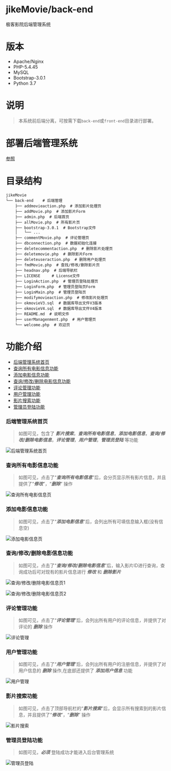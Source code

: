 # jikeMovie/back-end
极客影院后端管理系统

# 版本
- Apache/Nginx
- PHP-5.4.45
- MySQL
- Bootstrap-3.0.1
- Python 3.7

# 说明
> 本系统前后端分离，可按需下载`back-end`或`front-end`目录进行部署。

# 部署后端管理系统
[参照](https://github.com/kangvcar/jikeMovie#%E9%83%A8%E7%BD%B2web)

# 目录结构
```
jikeMovie
└── back-end    # 后端管理
    ├── addmovieaction.php  # 添加影片处理页
    ├── addMovie.php  # 添加影片Form
    ├── admin.php  # 后端首页
    ├── allMovie.php  # 所有影片页
    ├── bootstrap-3.0.1  # Bootstrap文件
    │   └── ...
    ├── commentMovie.php  # 评论管理页
    ├── dbconnection.php  # 数据初始化连接
    ├── deletecommentaction.php  # 删除影片处理页
    ├── deletemovie.php  # 删除影片Form
    ├── deleteuseraction.php  # 删除用户处理页
    ├── fmdMovie.php  # 查找/修改/删除影片页
    ├── headnav.php  # 后端导航栏
    ├── LICENSE     # License文件
    ├── LoginAction.php  # 管理员登陆处理页
    ├── LoginForm.php  # 管理员登陆页Form
    ├── LoginMain.php  # 管理员登陆页
    ├── modifymovieaction.php  # 修改影片处理页
    ├── okmovieV3.sql  # 数据库导出文件V3版本
    ├── okmovieV4.sql  # 数据库导出文件V4版本
    ├── README.md  # 说明文件
    ├── userManagenment.php  # 用户管理页
    └── welcome.php  # 欢迎页
```

# 功能介绍
- [后端管理系统首页](https://github.com/kangvcar/jikeMovie/tree/master/back-end#%E5%90%8E%E7%AB%AF%E7%AE%A1%E7%90%86%E7%B3%BB%E7%BB%9F%E9%A6%96%E9%A1%B5)
- [查询所有电影信息功能](https://github.com/kangvcar/jikeMovie/tree/master/back-end#%E6%9F%A5%E8%AF%A2%E6%89%80%E6%9C%89%E7%94%B5%E5%BD%B1%E4%BF%A1%E6%81%AF%E5%8A%9F%E8%83%BD)
- [添加电影信息功能](https://github.com/kangvcar/jikeMovie/tree/master/back-end#%E6%B7%BB%E5%8A%A0%E7%94%B5%E5%BD%B1%E4%BF%A1%E6%81%AF%E5%8A%9F%E8%83%BD)
- [查询/修改/删除电影信息功能](https://github.com/kangvcar/jikeMovie/tree/master/back-end#%E6%9F%A5%E8%AF%A2%E4%BF%AE%E6%94%B9%E5%88%A0%E9%99%A4%E7%94%B5%E5%BD%B1%E4%BF%A1%E6%81%AF%E5%8A%9F%E8%83%BD)
- [评论管理功能](https://github.com/kangvcar/jikeMovie/tree/master/back-end#%E8%AF%84%E8%AE%BA%E7%AE%A1%E7%90%86%E5%8A%9F%E8%83%BD)
- [用户管理功能](https://github.com/kangvcar/jikeMovie/tree/master/back-end#%E7%94%A8%E6%88%B7%E7%AE%A1%E7%90%86%E5%8A%9F%E8%83%BD)
- [影片搜索功能](https://github.com/kangvcar/jikeMovie/tree/master/back-end#%E5%BD%B1%E7%89%87%E6%90%9C%E7%B4%A2%E5%8A%9F%E8%83%BD)
- [管理员登陆功能](https://github.com/kangvcar/jikeMovie/tree/master/back-end#%E7%AE%A1%E7%90%86%E5%91%98%E7%99%BB%E9%99%86%E5%8A%9F%E8%83%BD)

### 后端管理系统首页
> 如图可见，包含了 ***影片搜索***，***查询所有电影信息***，***添加电影信息***，***查询/修改/删除电影信息***，***评论管理***，***用户管理***，***管理员登陆*** 等功能

![后端管理系统首页](https://upload-images.jianshu.io/upload_images/2640591-aec66af7e31c0c22.png?imageMogr2/auto-orient/strip%7CimageView2/2/w/1240)

### 查询所有电影信息功能
> 如图可见，点击了“***查询所有电影信息***”后，会分页显示所有影片信息，并且提供了“***修改***”，“***删除***” 操作

![查询所有电影信息页](https://upload-images.jianshu.io/upload_images/2640591-203df0c534bb74f5.png?imageMogr2/auto-orient/strip%7CimageView2/2/w/1240)

### 添加电影信息功能
> 如图可见，点击了“***添加电影信息***”后，会列出所有可填信息输入框(没有信息空)

![添加电影信息页](https://upload-images.jianshu.io/upload_images/2640591-294024da85663381.png?imageMogr2/auto-orient/strip%7CimageView2/2/w/1240)

### 查询/修改/删除电影信息功能
> 如图可见，点击了“***查询/修改/删除电影信息***”后，输入影片ID进行查询，查询成功后可对现有的影片信息进行 ***修改*** 和 ***删除影片*** 

![查询/修改/删除电影信息页1](https://upload-images.jianshu.io/upload_images/2640591-953953bf194f6d15.png?imageMogr2/auto-orient/strip%7CimageView2/2/w/1240)

![查询/修改/删除电影信息页2](https://upload-images.jianshu.io/upload_images/2640591-9250f6c0306eebff.png?imageMogr2/auto-orient/strip%7CimageView2/2/w/1240)

### 评论管理功能
> 如图可见，点击了“***评论管理***”后，会列出所有用户的评论信息，并提供了对评论的 ***删除*** 操作

![评论管理](https://upload-images.jianshu.io/upload_images/2640591-2db13f440ec1f588.png?imageMogr2/auto-orient/strip%7CimageView2/2/w/1240)

### 用户管理功能
> 如图可见，点击了“***用户管理***”后，会列出所有用户的注册信息，并提供了对用户信息的 ***删除*** 操作,在底部还提供了 ***添加用户信息*** 功能

![用户管理](https://upload-images.jianshu.io/upload_images/2640591-c6e7217a0bcceec2.png?imageMogr2/auto-orient/strip%7CimageView2/2/w/1240)

### 影片搜索功能
> 如图可见，点击了顶部导航栏的“***影片搜索***”后，会显示所有搜索到的影片信息，并且提供了“***修改***”，“***删除***” 操作

![影片搜索](https://upload-images.jianshu.io/upload_images/2640591-f5a1dc10974ae66c.png?imageMogr2/auto-orient/strip%7CimageView2/2/w/1240)

### 管理员登陆功能
> 如图可见，***必须*** 登陆成功才能进入后台管理系统

![管理员登陆](https://upload-images.jianshu.io/upload_images/2640591-af8cb5705b7266e8.png?imageMogr2/auto-orient/strip%7CimageView2/2/w/1240)